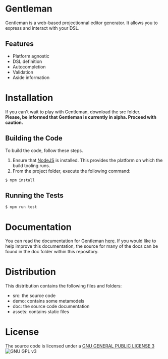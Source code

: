 # Gentleman 

Gentleman is a web-based projectionnal editor generator. It allows you to express and interact with your DSL.

## Features

- Platform agnostic
- DSL definition
- Autocompletion
- Validation
- Aside information

# Installation

If you can't wait to play with Gentleman, download the src folder.<br> **Please, be informed that Gentleman is currently in alpha. Proceed with caution.**

## Building the Code
To build the code, follow these steps.

1. Ensure that [NodeJS](http://nodejs.org/) is installed. This provides the platform on which the build tooling runs.
2. From the project folder, execute the following command:

```
$ npm install
```

## Running the Tests

```
$ npm run test
```

# Documentation

You can read the documentation for Gentleman [here](https://geodes-sms.github.io/gentleman/docs). If you would like to help improve this documentation, the source for many of the docs can be found in the doc folder within this repository.

# Distribution

This distribution contains the following files and folders:
- src: the source code
- demo: contains some metamodels
- doc: the source code documentation
- assets: contains static files

# License

The source code is licensed under a [GNU GENERAL PUBLIC LICENSE 3](https://www.gnu.org/copyleft/gpl.html) ![GNU GPL v3](https://img.shields.io/badge/license-GPLv3-blue.svg)
